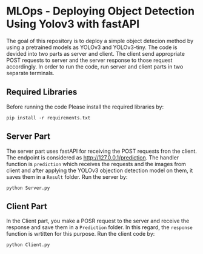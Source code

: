 # MLOps - Deploying Object Detection Using Yolov3 with fastAPI
The goal of this repository is to deploy a simple object detecion method by using a pretrained models as YOLOv3 and YOLOv3-tiny.
The code is devided into two parts as server and client. The client send appropriate POST requests to server and the server response to those request accordingly. In order to run the code, run server and client parts in two separate terminals.

## Required Libraries
Before running the code Please install the required libraries by:
```
pip install -r requirements.txt
```

## Server Part
The server part uses fastAPI for receiving the POST requests fron the client. The endpoint is considered as http://127.0.0.1/prediction. The handler function is ```prediction``` which receives the requests and the images from client and after applying the YOLOv3 objection detection model on them, it saves them in a ```Result``` folder. Run the server by:
```
python Server.py
```

## Client Part
In the Client part, you make a POSR request to the server and receive the response and save them in a ```Prediction``` folder. In this regard, the ```response``` function is wrtitten for this purpose. Run the client code by:
```
python Client.py
```

